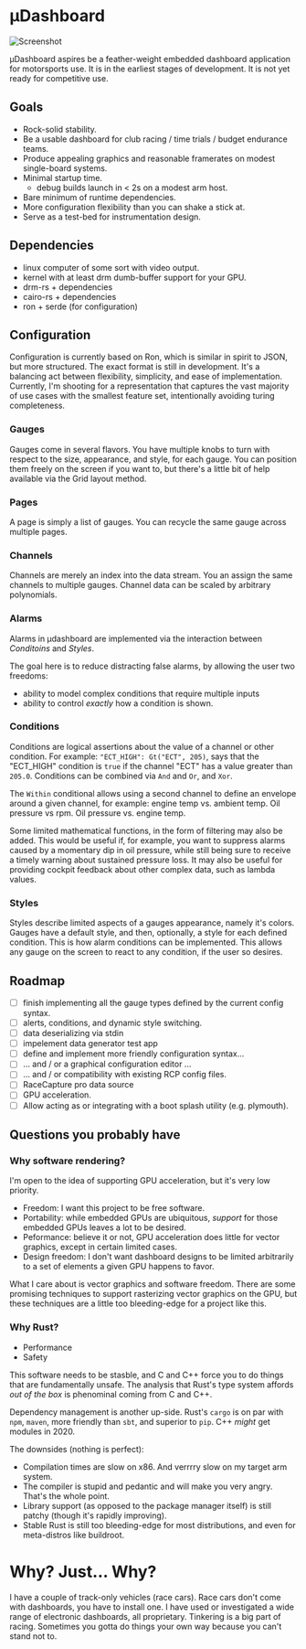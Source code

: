# &mu;Dashboard

![Screenshot](/relative/path/to/screeenshot.png?raw=true "Screenshot")

&mu;Dashboard aspires be a feather-weight embedded dashboard application for
motorsports use. It is in the earliest stages of development. It is not yet 
ready for competitive use.

## Goals
 - Rock-solid stability.
 - Be a usable dashboard for club racing / time trials / budget endurance teams.
 - Produce appealing graphics and reasonable framerates on modest single-board systems.
 - Minimal startup time.
   - debug builds launch in < 2s on a modest arm host.
 - Bare minimum of runtime dependencies.
 - More configuration flexibility than you can shake a stick at.
 - Serve as a test-bed for instrumentation design.

## Dependencies

- linux computer of some sort with video output.
- kernel with at least drm dumb-buffer support for your GPU.
- drm-rs + dependencies
- cairo-rs + dependencies
- ron + serde (for configuration)

## Configuration

Configuration is currently based on Ron, which is similar in spirit to JSON,
but more structured. The exact format is still in development. It's a balancing
act between flexibility, simplicity, and ease of implementation. Currently, 
I'm shooting for a representation that captures the vast majority of use cases
with the smallest feature set, intentionally avoiding turing completeness.

### Gauges

Gauges come in several flavors. You have multiple knobs to turn with respect to
the size, appearance, and style, for each gauge. You can position them freely on
the screen if you want to, but there's a little bit of help available via the
Grid layout method.

### Pages

A page is simply a list of gauges. You can recycle the same gauge across multiple 
pages.

### Channels

Channels are merely an index into the data stream. You an assign the same 
channels to multiple gauges. Channel data can be scaled by arbitrary polynomials.

### Alarms

Alarms in &mu;dashboard are implemented via the interaction between *Conditoins*
and *Styles*.

The goal here is to reduce distracting false alarms, by allowing the user two freedoms:
- ability to model complex conditions that require multiple inputs
- ability to control *exactly* how a condition is shown.

### Conditions

Conditions are logical assertions about the value of a channel or other condition.
For example: `"ECT_HIGH": Gt("ECT", 205)`, says that the "ECT_HIGH" condition is `true`
if the channel "ECT" has a value greater than `205.0`. Conditions can be combined
via `And` and `Or`, and `Xor`.

The `Within` conditional allows using a second channel to define an envelope
around a given channel, for example: engine temp vs. ambient temp. Oil pressure vs rpm.
Oil pressure vs. engine temp.

Some limited mathematical functions, in the form of filtering may also be added. This would be
useful if, for example, you want to suppress alarms caused by a momentary dip in oil pressure,
while still being sure to receive a timely warning about sustained pressure loss. It may also
be useful for providing cockpit feedback about other complex data, such as lambda values.

### Styles

Styles describe limited aspects of a gauges appearance, namely it's colors. Gauges
have a default style, and then, optionally, a style for each defined condition. This
is how alarm conditions can be implemented. This allows any gauge on the screen to react
to any condition, if the user so desires.

## Roadmap

- [ ] finish implementing all the gauge types defined by the current config syntax.
- [ ] alerts, conditions, and dynamic style switching.
- [ ] data deserializing via stdin
- [ ] impelement data generator test app
- [ ] define and implement more friendly configuration syntax...
- [ ] ... and / or a graphical configuration editor ...
- [ ] ... and / or compatibility with existing RCP config files.
- [ ] RaceCapture pro data source
- [ ] GPU acceleration.
- [ ] Allow acting as or integrating with a boot splash utility (e.g. plymouth).

## Questions you probably have

### Why software rendering?

I'm open to the idea of supporting GPU acceleration, but it's very low priority.
 
 - Freedom: I want this project to be free software.
 - Portability: while embedded GPUs are ubiquitous, *support* for those embedded GPUs leaves a lot to be desired.
 - Peformance: believe it or not, GPU acceleration does little for vector graphics, except in certain limited cases.
 - Design freedom: I don't want dashboard designs to be limited arbitrarily to a set of elements a given GPU happens to favor.

What I care about is vector graphics and software freedom. There are some promising techniques to support rasterizing
vector graphics on the GPU, but these techniques are a little too bleeding-edge for a project like this.

### Why Rust?

 * Performance
 * Safety

This software needs to be stasble, and C and C++ force you to do things that are fundamentally unsafe. 
The analysis that Rust's type system affords *out of the box* is phenominal coming from C and C++.

Dependency management is another up-side. Rust's `cargo` is on par with `npm`, `maven`,
more friendly than `sbt`, and superior to `pip`. C++ *might* get modules in 2020.

The downsides (nothing is perfect):
 - Compilation times are slow on x86. And verrrry slow on my target arm system.
 - The compiler is stupid and pedantic and will make you very angry. That's the whole point.
 - Library support (as opposed to the package manager itself) is still patchy (though it's rapidly improving).
 - Stable Rust is still too bleeding-edge for most distributions, and even for meta-distros like buildroot.
  
# Why? Just... Why?

I have a couple of track-only vehicles (race cars). Race cars don't come with dashboards,
you have to install one. I have used or investigated a wide range of electronic dashboards,
all proprietary. Tinkering is a big part of racing. Sometimes you gotta do things your own way
because you can't stand not to.
